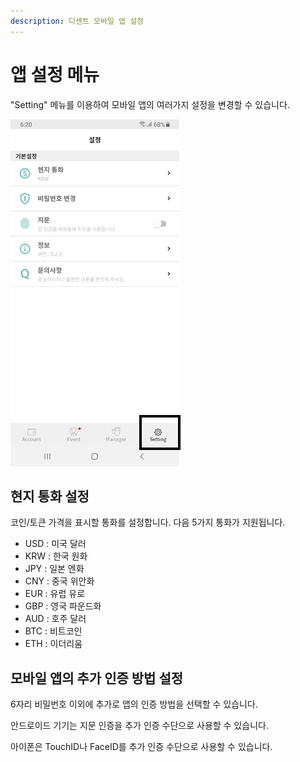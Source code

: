 ```yaml
---
description: 디센트 모바일 앱 설정
---
```


# 앱 설정 메뉴

"Setting" 메뉴를 이용하여 모바일 앱의 여러가지 설정을 변경할 수 있습니다.

![](../../.gitbook/assets/image%20%286%29.png)

## 현지 통화 설정 <a id="currency"></a>

​코인/토큰 가격을 표시할 통화를 설정합니다. 다음 5가지 통화가 지원됩니다.

* USD : 미국 달러
* KRW : 한국 원화
* JPY : 일본 엔화
* CNY : 중국 위안화
* EUR : 유럽 유로
* GBP : 영국 파운드화
* AUD : 호주 달러
* BTC : 비트코인
* ETH : 이더리움

## 모바일 앱의 추가 인증 방법 설정 <a id="auth-method"></a>

6자리 비밀번호 이외에 추가로 앱의 인증 방법을 선택할 수 있습니다.

안드로이드 기기는 지문 인증을 추가 인증 수단으로 사용할 수 있습니다.

아이폰은 TouchID나 FaceID를 추가 인증 수단으로 사용할 수 있습니다.

